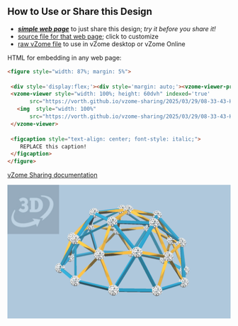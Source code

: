 
## How to Use or Share this Design

 - [***simple web page***](<https://vorth.github.io/vzome-sharing/2025/03/29/08-33-43-Half-Pentakis-Icosidodeca-steps/>) to just share this design; *try it before you share it!*
 - [source file for that web page](<https://github.com/vorth/vzome-sharing/edit/main/2025/03/29/08-33-43-Half-Pentakis-Icosidodeca-steps/index.md>); click to customize
 - [raw vZome file](<https://raw.githubusercontent.com/vorth/vzome-sharing/main/2025/03/29/08-33-43-Half-Pentakis-Icosidodeca-steps/Half-Pentakis-Icosidodeca-steps.vZome>) to use in vZome desktop or vZome Online
 
 HTML for embedding in any web page:
 ```html
<figure style="width: 87%; margin: 5%">
  
  <div style='display:flex;'><div style='margin: auto;'><vzome-viewer-previous load-camera='true' label='prev step'></vzome-viewer-previous><vzome-viewer-next load-camera='true' label='next step'></vzome-viewer-next></div></div>
  <vzome-viewer style="width: 100%; height: 60dvh" indexed='true'
        src="https://vorth.github.io/vzome-sharing/2025/03/29/08-33-43-Half-Pentakis-Icosidodeca-steps/Half-Pentakis-Icosidodeca-steps.vZome" >
    <img  style="width: 100%"
        src="https://vorth.github.io/vzome-sharing/2025/03/29/08-33-43-Half-Pentakis-Icosidodeca-steps/Half-Pentakis-Icosidodeca-steps.png" >
  </vzome-viewer>

  <figcaption style="text-align: center; font-style: italic;">
     REPLACE this caption!
  </figcaption>
</figure>

 ```

[vZome Sharing documentation](https://vzome.github.io/vzome/sharing.html#how-it-works)

![Image](<Half-Pentakis-Icosidodeca-steps.png>)

